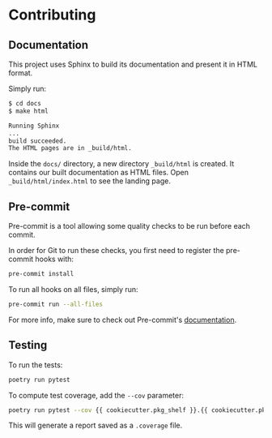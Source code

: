 # Contributing

## Documentation

This project uses Sphinx to build its documentation and present it in HTML format.

Simply run:
```bash
$ cd docs
$ make html
```

```bash
Running Sphinx
...
build succeeded.
The HTML pages are in _build/html.
```

Inside the `docs/` directory, a new directory `_build/html` is created. It contains our built documentation as HTML files. Open `_build/html/index.html` to see the landing page.

## Pre-commit

Pre-commit is a tool allowing some quality checks to be run before each commit.

In order for Git to run these checks, you first need to register the pre-commit hooks with:

```bash
pre-commit install
```

To run all hooks on all files, simply run:

```bash
pre-commit run --all-files
```

For more info, make sure to check out Pre-commit's [documentation](https://pre-commit.com/).

## Testing

To run the tests:

```bash
poetry run pytest
```

To compute test coverage, add the `--cov` parameter:

```bash
poetry run pytest --cov {{ cookiecutter.pkg_shelf }}.{{ cookiecutter.pkg_name }}
```

This will generate a report saved as a `.coverage` file.
